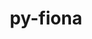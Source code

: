 ---
title: "py-fiona"
layout: cache
categories: [package, develop-2024-03-24]
meta: {"versions": ["1.9.6"], "compilers": ["apple-clang@=15.0.0", "gcc@=11.4.0"], "oss": ["ubuntu22.04", "ventura"], "platforms": ["darwin", "linux"], "targets": ["aarch64", "x86_64_v3"], "stacks": ["ml-darwin-aarch64-mps", "ml-linux-x86_64-cpu", "ml-linux-x86_64-cuda", "ml-linux-x86_64-rocm", "root"], "num_specs": 2, "num_specs_by_stack": {"ml-darwin-aarch64-mps": 1, "root": 2, "ml-linux-x86_64-cuda": 1, "ml-linux-x86_64-cpu": 1, "ml-linux-x86_64-rocm": 1}}
spec_details: [{"hash": "cfanpfpowbijsryf2eux664mil6pqcwg", "compiler": "apple-clang@=15.0.0", "versions": ["1.9.6"], "os": "ventura", "platform": "darwin", "target": "aarch64", "variants": ["build_system=python_pip"], "stacks": ["ml-darwin-aarch64-mps", "root"], "size": "-", "tarball": "https://binaries.spack.io/releases/develop-2024-03-24/build_cache/darwin-ventura-aarch64/apple-clang-15.0.0/py-fiona-1.9.6/darwin-ventura-aarch64-apple-clang-15.0.0-py-fiona-1.9.6-cfanpfpowbijsryf2eux664mil6pqcwg.spack"}, {"hash": "gjpuicw2lpmgng6w7pr5ouq5p3wuhm76", "compiler": "gcc@=11.4.0", "versions": ["1.9.6"], "os": "ubuntu22.04", "platform": "linux", "target": "x86_64_v3", "variants": ["build_system=python_pip"], "stacks": ["ml-linux-x86_64-cuda", "root", "ml-linux-x86_64-cpu", "ml-linux-x86_64-rocm"], "size": "-", "tarball": "https://binaries.spack.io/releases/develop-2024-03-24/build_cache/linux-ubuntu22.04-x86_64_v3/gcc-11.4.0/py-fiona-1.9.6/linux-ubuntu22.04-x86_64_v3-gcc-11.4.0-py-fiona-1.9.6-gjpuicw2lpmgng6w7pr5ouq5p3wuhm76.spack"}]
---